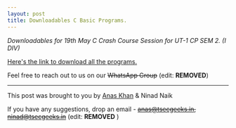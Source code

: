 ```yaml
---
layout: post
title: Downloadables C Basic Programs.
---
```


_Downloadables for 19th May C Crash Course Session for UT-1 CP SEM 2. (I DIV)_


[Here's the link to download all the programs.](https://github.com/TSEC-GEEKS/tsecgeeks.in/raw/master/CProgramming.zip)


Feel free to reach out to us on our ~~WhatsApp Group~~ (edit: **REMOVED**)



----



This post was brought to you by [Anas Khan](https://in.linkedin.com/in/anxkhn) & Ninad Naik

If you have any suggestions, drop an email - ~~anas@tsecgeeks.in, ninad@tsecgeeks.in~~ (edit: **REMOVED** )
